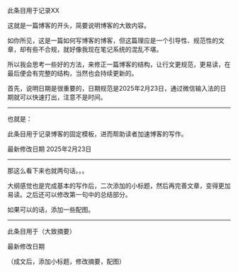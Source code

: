 此条目用于记录XX

这就是一篇博客的开头，简要说明博客的大致内容。

如你所见，这是一篇如何写博客的博客，但这篇理应是一个引导性、规范性的文章，却有些不合规，就好像我现在笔记系统的混乱不堪。

所以我会思考一些好的方法，来修正一篇博客的结构，让行文更规范，更易读，在最后便会有完整的结构，当然也会持续更新的。

首先，说明日期是很重要的，日期规范是2025年2月23日，通过微信输入法的日期就可以快速打出，注意不是时间。

---

也就是：

此条目用于记录博客的固定模板，进而帮助读者加速博客的写作。

最新修改日期 2025年2月23日

---

那这么看下来也就两句话。。。

大纲感觉也是完成基本的写作后，二次添加的小标题，然后再完善文章，变得更加易读。之后还可以修改第一句中的总结部分。

如果可以的话，添加一些配图。

---

此条目用于（大致摘要）

最新修改日期

（成文后，添加小标题，修改摘要，配图）